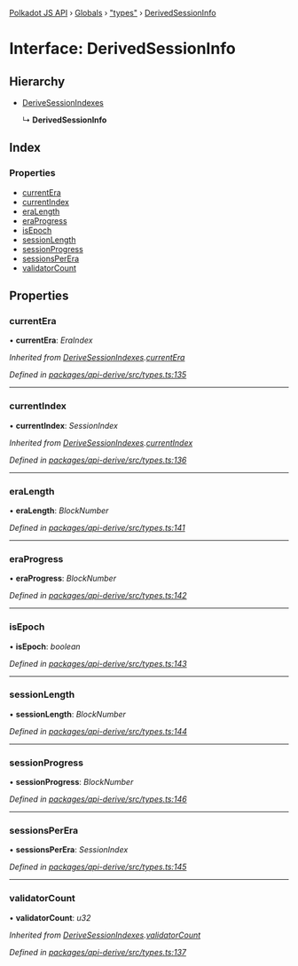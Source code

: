 [Polkadot JS API](../README.md) › [Globals](../globals.md) › ["types"](../modules/_types_.md) › [DerivedSessionInfo](_types_.derivedsessioninfo.md)

# Interface: DerivedSessionInfo

## Hierarchy

* [DeriveSessionIndexes](_types_.derivesessionindexes.md)

  ↳ **DerivedSessionInfo**

## Index

### Properties

* [currentEra](_types_.derivedsessioninfo.md#currentera)
* [currentIndex](_types_.derivedsessioninfo.md#currentindex)
* [eraLength](_types_.derivedsessioninfo.md#eralength)
* [eraProgress](_types_.derivedsessioninfo.md#eraprogress)
* [isEpoch](_types_.derivedsessioninfo.md#isepoch)
* [sessionLength](_types_.derivedsessioninfo.md#sessionlength)
* [sessionProgress](_types_.derivedsessioninfo.md#sessionprogress)
* [sessionsPerEra](_types_.derivedsessioninfo.md#sessionsperera)
* [validatorCount](_types_.derivedsessioninfo.md#validatorcount)

## Properties

###  currentEra

• **currentEra**: *EraIndex*

*Inherited from [DeriveSessionIndexes](_types_.derivesessionindexes.md).[currentEra](_types_.derivesessionindexes.md#currentera)*

*Defined in [packages/api-derive/src/types.ts:135](https://github.com/polkadot-js/api/blob/b7eeb992cd/packages/api-derive/src/types.ts#L135)*

___

###  currentIndex

• **currentIndex**: *SessionIndex*

*Inherited from [DeriveSessionIndexes](_types_.derivesessionindexes.md).[currentIndex](_types_.derivesessionindexes.md#currentindex)*

*Defined in [packages/api-derive/src/types.ts:136](https://github.com/polkadot-js/api/blob/b7eeb992cd/packages/api-derive/src/types.ts#L136)*

___

###  eraLength

• **eraLength**: *BlockNumber*

*Defined in [packages/api-derive/src/types.ts:141](https://github.com/polkadot-js/api/blob/b7eeb992cd/packages/api-derive/src/types.ts#L141)*

___

###  eraProgress

• **eraProgress**: *BlockNumber*

*Defined in [packages/api-derive/src/types.ts:142](https://github.com/polkadot-js/api/blob/b7eeb992cd/packages/api-derive/src/types.ts#L142)*

___

###  isEpoch

• **isEpoch**: *boolean*

*Defined in [packages/api-derive/src/types.ts:143](https://github.com/polkadot-js/api/blob/b7eeb992cd/packages/api-derive/src/types.ts#L143)*

___

###  sessionLength

• **sessionLength**: *BlockNumber*

*Defined in [packages/api-derive/src/types.ts:144](https://github.com/polkadot-js/api/blob/b7eeb992cd/packages/api-derive/src/types.ts#L144)*

___

###  sessionProgress

• **sessionProgress**: *BlockNumber*

*Defined in [packages/api-derive/src/types.ts:146](https://github.com/polkadot-js/api/blob/b7eeb992cd/packages/api-derive/src/types.ts#L146)*

___

###  sessionsPerEra

• **sessionsPerEra**: *SessionIndex*

*Defined in [packages/api-derive/src/types.ts:145](https://github.com/polkadot-js/api/blob/b7eeb992cd/packages/api-derive/src/types.ts#L145)*

___

###  validatorCount

• **validatorCount**: *u32*

*Inherited from [DeriveSessionIndexes](_types_.derivesessionindexes.md).[validatorCount](_types_.derivesessionindexes.md#validatorcount)*

*Defined in [packages/api-derive/src/types.ts:137](https://github.com/polkadot-js/api/blob/b7eeb992cd/packages/api-derive/src/types.ts#L137)*
